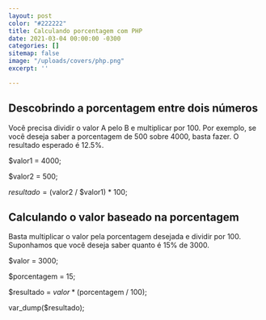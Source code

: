 ```yaml
---
layout: post
color: "#222222"
title: Calculando porcentagem com PHP
date: 2021-03-04 00:00:00 -0300
categories: []
sitemap: false
image: "/uploads/covers/php.png"
excerpt: ''

---
```

## Descobrindo a porcentagem entre dois números

Você precisa dividir o valor A pelo B e multiplicar por 100. Por exemplo, se você deseja saber a porcentagem de 500 sobre 4000, basta fazer. O resultado esperado é 12.5%.

$valor1 = 4000;

$valor2 = 500;

$resultado = ($valor2 / $valor1) * 100;

## Calculando o valor baseado na porcentagem

Basta multiplicar o valor pela porcentagem desejada e dividir por 100. Suponhamos que você deseja saber quanto é 15% de 3000.

$valor = 3000;

$porcentagem = 15;

$resultado = $valor * ($porcentagem / 100);

var_dump($resultado);